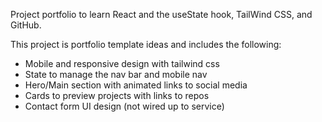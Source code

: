 Project portfolio to learn React and the useState hook, TailWind CSS, and GitHub.

This project is portfolio template ideas and includes the following:

- Mobile and responsive design with tailwind css
- State to manage the nav bar and mobile nav
- Hero/Main section with animated links to social media
- Cards to preview projects with links to repos
- Contact form UI design (not wired up to service)


